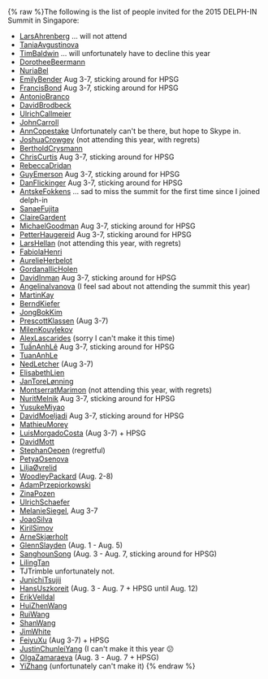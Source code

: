 {% raw %}The following is the list of people invited for the 2015 DELPH-IN Summit
in Singapore:

- [LarsAhrenberg](/LarsAhrenberg) ... will not attend
- [TaniaAvgustinova](https://blog.inductorsoftware.com/docsproto/summits/TaniaAvgustinova)
- [TimBaldwin](https://blog.inductorsoftware.com/docsproto/summits/TimBaldwin) ... will unfortunately have to decline this
year
- [DorotheeBeermann](/DorotheeBeermann)
- [NuriaBel](/NuriaBel)
- [EmilyBender](https://blog.inductorsoftware.com/docsproto/summits/EmilyBender) Aug 3-7, sticking around for HPSG
- [FrancisBond](https://blog.inductorsoftware.com/docsproto/summits/FrancisBond) Aug 3-7, sticking around for HPSG
- [AntonioBranco](https://blog.inductorsoftware.com/docsproto/summits/AntonioBranco)
- [DavidBrodbeck](/DavidBrodbeck)
- [UlrichCallmeier](/UlrichCallmeier)
- [JohnCarroll](https://blog.inductorsoftware.com/docsproto/summits/JohnCarroll)
- [AnnCopestake](https://blog.inductorsoftware.com/docsproto/summits/AnnCopestake) Unfortunately can't be there, but hope
to Skype in.
- [JoshuaCrowgey](https://blog.inductorsoftware.com/docsproto/summits/JoshuaCrowgey) (not attending this year, with
regrets)
- [BertholdCrysmann](https://blog.inductorsoftware.com/docsproto/summits/BertholdCrysmann)
- [ChrisCurtis](https://blog.inductorsoftware.com/docsproto/summits/ChrisCurtis) Aug 3-7, sticking around for HPSG
- [RebeccaDridan](https://blog.inductorsoftware.com/docsproto/summits/RebeccaDridan)
- [GuyEmerson](https://blog.inductorsoftware.com/docsproto/summits/GuyEmerson) Aug 3-7, sticking around for HPSG
- [DanFlickinger](https://blog.inductorsoftware.com/docsproto/summits/DanFlickinger) Aug 3-7, sticking around for HPSG
- [AntskeFokkens](https://blog.inductorsoftware.com/docsproto/summits/AntskeFokkens) ... sad to miss the summit for the
first time since I joined delph-in
- [SanaeFujita](/SanaeFujita)
- [ClaireGardent](/ClaireGardent)
- [MichaelGoodman](https://blog.inductorsoftware.com/docsproto/summits/MichaelGoodman) Aug 3-7, sticking around for HPSG
- [PetterHaugereid](https://blog.inductorsoftware.com/docsproto/summits/PetterHaugereid) Aug 3-7, sticking around for HPSG
- [LarsHellan](/LarsHellan) (not attending this year, with regrets)
- [FabiolaHenri](/FabiolaHenri)
- [AurelieHerbelot](/AurelieHerbelot)
- [GordanaIlicHolen](/GordanaIlicHolen)
- [DavidInman](/DavidInman) Aug 3-7, sticking around for HPSG
- [AngelinaIvanova](https://blog.inductorsoftware.com/docsproto/summits/AngelinaIvanova) (I feel sad about not attending
the summit this year)
- [MartinKay](/MartinKay)
- [BerndKiefer](https://blog.inductorsoftware.com/docsproto/summits/BerndKiefer)
- [JongBokKim](https://blog.inductorsoftware.com/docsproto/summits/JongBokKim)
- [PrescottKlassen](/PrescottKlassen) (Aug 3-7)
- [MilenKouylekov](/MilenKouylekov)
- [AlexLascarides](https://blog.inductorsoftware.com/docsproto/summits/AlexLascarides) (sorry I can't make it this time)
- [TuấnAnhLê](/Tu%E1%BA%A5nAnhL%C3%AA) Aug 3-7, sticking around for
HPSG
- [TuanAnhLe](https://blog.inductorsoftware.com/docsproto/summits/TuanAnhLe)
- [NedLetcher](https://blog.inductorsoftware.com/docsproto/summits/NedLetcher) (Aug 3-7)
- [ElisabethLien](/ElisabethLien)
- [JanToreLønning](/JanToreL%C3%B8nning)
- [MontserratMarimon](/MontserratMarimon) (not attending this year,
with regrets)
- [NuritMelnik](https://blog.inductorsoftware.com/docsproto/summits/NuritMelnik) Aug 3-7, sticking around for HPSG
- [YusukeMiyao](/YusukeMiyao)
- [DavidMoeljadi](https://blog.inductorsoftware.com/docsproto/summits/DavidMoeljadi) Aug 3-7, sticking around for HPSG
- [MathieuMorey](/MathieuMorey)
- [LuisMorgadoCosta](https://blog.inductorsoftware.com/docsproto/summits/LuisMorgadoCosta) (Aug 3-7) + HPSG
- [DavidMott](https://blog.inductorsoftware.com/docsproto/summits/DavidMott)
- [StephanOepen](https://blog.inductorsoftware.com/docsproto/summits/StephanOepen) (regretful)
- [PetyaOsenova](https://blog.inductorsoftware.com/docsproto/summits/PetyaOsenova)
- [LiljaØvrelid](/Lilja%C3%98vrelid)
- [WoodleyPackard](/WoodleyPackard) (Aug. 2-8)
- [AdamPrzepiorkowski](/AdamPrzepiorkowski)
- [ZinaPozen](https://blog.inductorsoftware.com/docsproto/summits/ZinaPozen)
- [UlrichSchaefer](https://blog.inductorsoftware.com/docsproto/summits/UlrichSchaefer)
- [MelanieSiegel](/MelanieSiegel), Aug 3-7
- [JoaoSilva](https://blog.inductorsoftware.com/docsproto/summits/JoaoSilva)
- [KirilSimov](/KirilSimov)
- [ArneSkjærholt](/ArneSkj%C3%A6rholt)
- [GlennSlayden](https://blog.inductorsoftware.com/docsproto/summits/GlennSlayden) (Aug. 1 - Aug. 5)
- [SanghounSong](https://blog.inductorsoftware.com/docsproto/summits/SanghounSong) (Aug. 3 - Aug. 7, sticking around for
HPSG)
- [LilingTan](https://blog.inductorsoftware.com/docsproto/summits/LilingTan)
- TJTrimble unfortunately not.
- [JunichiTsujii](/JunichiTsujii)
- [HansUszkoreit](https://blog.inductorsoftware.com/docsproto/summits/HansUszkoreit) (Aug. 3 - Aug. 7 + HPSG until
Aug. 12)
- [ErikVelldal](https://blog.inductorsoftware.com/docsproto/summits/ErikVelldal)
- [HuiZhenWang](https://blog.inductorsoftware.com/docsproto/summits/HuiZhenWang)
- [RuiWang](/RuiWang)
- [ShanWang](https://blog.inductorsoftware.com/docsproto/summits/ShanWang)
- [JimWhite](https://blog.inductorsoftware.com/docsproto/summits/JimWhite)
- [FeiyuXu](https://blog.inductorsoftware.com/docsproto/summits/FeiyuXu) (Aug 3-7) + HPSG
- [JustinChunleiYang](https://blog.inductorsoftware.com/docsproto/summits/JustinChunleiYang) (I can't make it this year
:confused:
- [OlgaZamaraeva](https://blog.inductorsoftware.com/docsproto/summits/OlgaZamaraeva) (Aug. 3 - Aug. 7 + HPSG)
- [YiZhang](https://blog.inductorsoftware.com/docsproto/summits/YiZhang) (unfortunately can't make it)
<update date omitted for speed>{% endraw %}